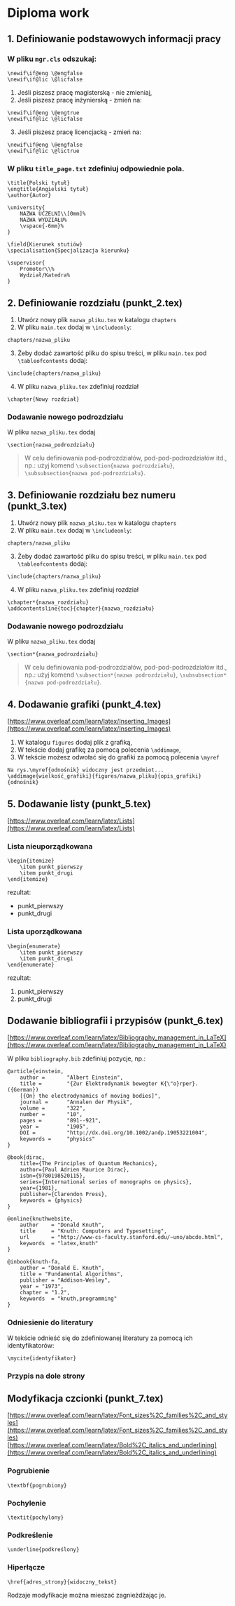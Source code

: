 # Diploma work

## 1. Definiowanie podstawowych informacji pracy
### W pliku `mgr.cls` odszukaj:
```
\newif\if@eng \@engfalse
\newif\if@lic \@licfalse
```

1. Jeśli piszesz pracę magisterską - nie zmieniaj,
2. Jeśli piszesz pracę inżynierską - zmień na:
```
\newif\if@eng \@engtrue
\newif\if@lic \@licfalse
```
3. Jeśli piszesz pracę licencjacką - zmień na:
```
\newif\if@eng \@engfalse
\newif\if@lic \@lictrue
```

### W pliku `title_page.txt` zdefiniuj odpowiednie pola.
```
\title{Polski tytuł}
\engtitle{Angielski tytuł}
\author{Autor}

\university{
	NAZWA UCZELNI\\[0mm]%
	NAZWA WYDZIAŁU%
	\vspace{-6mm}%
}

\field{Kierunek stutiów}
\specialisation{Specjalizacja kierunku}

\supervisor{
	Promotor\\%
	Wydział/Katedra%
}
```

## 2. Definiowanie rozdziału (punkt_2.tex)
1. Utwórz nowy plik `nazwa_pliku.tex` w katalogu `chapters`
2. W pliku `main.tex` dodaj w `\includeonly`:
```
chapters/nazwa_pliku
```
3. Żeby dodać zawartość pliku do spisu treści, w pliku `main.tex` pod `\tableofcontents` dodaj:
```
\include{chapters/nazwa_pliku}
```
4. W pliku `nazwa_pliku.tex` zdefiniuj rozdział
```
\chapter{Nowy rozdział}
```

### Dodawanie nowego podrozdziału
W pliku `nazwa_pliku.tex` dodaj
```
\section{nazwa_podrozdziału}
```

> W celu definiowania pod-podrozdziałów, pod-pod-podrozdziałów itd., np.: użyj komend `\subsection{nazwa podrozdziału}`, `\subsubsection{nazwa pod-podrozdziału}`.

## 3. Definiowanie rozdziału bez numeru (punkt_3.tex)
1. Utwórz nowy plik `nazwa_pliku.tex` w katalogu `chapters`
2. W pliku `main.tex` dodaj w `\includeonly`:
```
chapters/nazwa_pliku
```
3. Żeby dodać zawartość pliku do spisu treści, w pliku `main.tex` pod `\tableofcontents` dodaj:
```
\include{chapters/nazwa_pliku}
```
4. W pliku `nazwa_pliku.tex` zdefiniuj rozdział
```
\chapter*{nazwa_rozdziału}
\addcontentsline{toc}{chapter}{nazwa_rozdziału}
```
### Dodawanie nowego podrozdziału
W pliku `nazwa_pliku.tex` dodaj
```
\section*{nazwa_podrozdziału}
```

> W celu definiowania pod-podrozdziałów, pod-pod-podrozdziałów itd., np.: użyj komend `\subsection*{nazwa podrozdziału}`, `\subsubsection*{nazwa pod-podrozdziału}`.

## 4. Dodawanie grafiki (punkt_4.tex)
[https://www.overleaf.com/learn/latex/Inserting_Images](https://www.overleaf.com/learn/latex/Inserting_Images)

1. W katalogu `figures` dodaj plik z grafiką,
2. W tekście dodaj grafikę za pomocą polecenia `\addimage`,
3. W tekście możesz odwołać się do grafiki za pomocą polecenia `\myref`

```
Na rys.\myref{odnośnik} widoczny jest przedmiot... 
\addimage{wielkość_grafiki}{figures/nazwa_pliku}{opis_grafiki}{odnośnik}
```

## 5. Dodawanie listy (punkt_5.tex)
[https://www.overleaf.com/learn/latex/Lists](https://www.overleaf.com/learn/latex/Lists)

### Lista nieuporządkowana
```
\begin{itemize}
	\item punkt_pierwszy
	\item punkt_drugi
\end{itemize}
```
rezultat:
* punkt_pierwszy
* punkt_drugi

### Lista uporządkowana
```
\begin{enumerate}
	\item punkt_pierwszy
	\item punkt_drugi
\end{enumerate}
```
rezultat:
1. punkt_pierwszy
2. punkt_drugi

## Dodawanie bibliografii i przypisów (punkt_6.tex)
[https://www.overleaf.com/learn/latex/Bibliography_management_in_LaTeX](https://www.overleaf.com/learn/latex/Bibliography_management_in_LaTeX)

W pliku `bibliography.bib` zdefiniuj pozycje, np.:
```
@article{einstein,
    author =       "Albert Einstein",
    title =        "{Zur Elektrodynamik bewegter K{\"o}rper}. ({German})
    [{On} the electrodynamics of moving bodies]",
    journal =      "Annalen der Physik",
    volume =       "322",
    number =       "10",
    pages =        "891--921",
    year =         "1905",
    DOI =          "http://dx.doi.org/10.1002/andp.19053221004",
    keywords =     "physics"
}

@book{dirac,
    title={The Principles of Quantum Mechanics},
    author={Paul Adrien Maurice Dirac},
    isbn={9780198520115},
    series={International series of monographs on physics},
    year={1981},
    publisher={Clarendon Press},
    keywords = {physics}
}

@online{knuthwebsite,
    author    = "Donald Knuth",
    title     = "Knuth: Computers and Typesetting",
    url       = "http://www-cs-faculty.stanford.edu/~uno/abcde.html",
    keywords  = "latex,knuth"
}

@inbook{knuth-fa,
    author = "Donald E. Knuth",
    title = "Fundamental Algorithms",
    publisher = "Addison-Wesley",
    year = "1973",
    chapter = "1.2",
    keywords  = "knuth,programming"
}
```

### Odniesienie do literatury
W tekście odnieść się do zdefiniowanej literatury za pomocą ich identyfikatorów:
```
\mycite{identyfikator}
```
### Przypis na dole strony

## Modyfikacja czcionki (punkt_7.tex)
[https://www.overleaf.com/learn/latex/Font_sizes%2C_families%2C_and_styles](https://www.overleaf.com/learn/latex/Font_sizes%2C_families%2C_and_styles)
[https://www.overleaf.com/learn/latex/Bold%2C_italics_and_underlining](https://www.overleaf.com/learn/latex/Bold%2C_italics_and_underlining)

### Pogrubienie
```
\textbf{pogrubiony}
```

### Pochylenie
```
\textit{pochylony}
```

### Podkreślenie
```
\underline{podkreślony}
```

### Hiperłącze
```
\href{adres_strony}{widoczny_tekst}
```

Rodzaje modyfikacje można mieszać zagnieżdżając je.